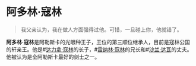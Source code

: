 # 阿多林·寇林

> 我父亲认为，我在做人方面强得过他。可惜，一旦碰上你，他就错了。

**阿多林·寇林**是阿勒斯卡的光眼种王子，王位的第三顺位继承人，目前是寇林公国的轩亲王。他是#[达力拿·寇林](characters/dalinar)的长子，#[雷纳林·寇林](characters/renarin)的兄长和#[沙兰·达瓦](characters/shallan)的丈夫。他被认为是全阿勒斯卡最好的剑士之一。
